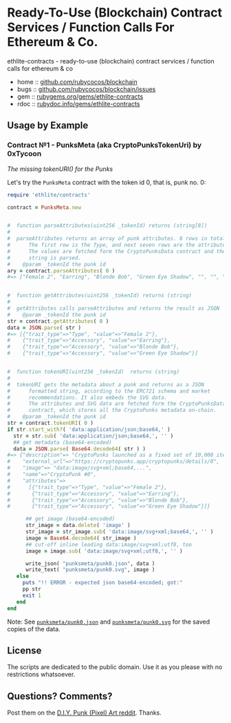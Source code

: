 #  Ready-To-Use (Blockchain) Contract Services / Function Calls For Ethereum & Co.


ethlite-contracts  - ready-to-use (blockchain) contract services / function calls for ethereum & co


* home  :: [github.com/rubycocos/blockchain](https://github.com/rubycocos/blockchain)
* bugs  :: [github.com/rubycocos/blockchain/issues](https://github.com/rubycocos/blockchain/issues)
* gem   :: [rubygems.org/gems/ethlite-contracts](https://rubygems.org/gems/ethlite-contracts)
* rdoc  :: [rubydoc.info/gems/ethlite-contracts](http://rubydoc.info/gems/ethlite-contracts)



## Usage by Example

### Contract №1 - PunksMeta  (aka CryptoPunksTokenUri)  by 0xTycoon

_The missing tokenURI() for the Punks_


Let's try the `PunksMeta` contract
with  the token id 0, that is, punk no. 0:

``` ruby
require 'ethlite/contracts'

contract = PunksMeta.new


#  function parseAttributes(uint256 _tokenId) returns (string[8])
#
#  parseAttributes returns an array of punk attributes. 8 rows in total
#      The first row is the Type, and next seven rows are the attributes.
#      The values are fetched form the CryptoPunksData contract and then the
#      string is parsed.
#    @param _tokenId the punk id
ary = contract.parseAttributes( 0 )
#=> ["Female 2", "Earring", "Blonde Bob", "Green Eye Shadow", "", "", "",


#  function getAttributes(uint256 _tokenId) returns (string)
#
#  getAttributes calls parseAttributes and returns the result as JSON
#    @param _tokenId the punk id
str = contract.getAttributes( 0 )
data = JSON.parse( str )
#=> [{"trait_type"=>"Type", "value"=>"Female 2"},
#    {"trait_type"=>"Accessory", "value"=>"Earring"},
#    {"trait_type"=>"Accessory", "value"=>"Blonde Bob"},
#    {"trait_type"=>"Accessory", "value"=>"Green Eye Shadow"}]


#  function tokenURI(uint256 _tokenId)  returns (string)
#
#  tokenURI gets the metadata about a punk and returns as a JSON
#      formatted string, according to the ERC721 schema and market
#      recommendations. It also embeds the SVG data.
#      The attributes and SVG data are fetched form the CryptoPunksData
#      contract, which stores all the CryptoPunks metadata on-chain.
#    @param _tokenId the punk id
str = contract.tokenURI( 0 )
if str.start_with?( 'data:application/json;base64,' )
  str = str.sub( 'data:application/json;base64,', '' )
  ## get metadata (base64-encoded)
  data = JSON.parse( Base64.decode64( str ) )
#=> {"description"=> "CryptoPunks launched as a fixed set of 10,000 items in mid-2017...",
#    "external_url"=>"https://cryptopunks.app/cryptopunks/details/0",
#    "image"=> "data:image/svg+xml;base64,...",
#    "name"=>"CryptoPunk #0",
#    "attributes"=>
#      [{"trait_type"=>"Type", "value"=>"Female 2"},
#       {"trait_type"=>"Accessory", "value"=>"Earring"},
#       {"trait_type"=>"Accessory", "value"=>"Blonde Bob"},
#       {"trait_type"=>"Accessory", "value"=>"Green Eye Shadow"}]}

      ## get image (base64-encoded)
      str_image = data.delete( 'image' )
      str_image = str_image.sub( 'data:image/svg+xml;base64,', '' )
      image = Base64.decode64( str_image )
      ## cut-off inline leading data:image/svg+xml;utf8, too
      image = image.sub( 'data:image/svg+xml;utf8,', '' )

      write_json( "punksmeta/punk0.json", data )
      write_text( "punksmeta/punk0.svg", image )
   else
     puts "!! ERROR - expected json base64-encoded; got:"
     pp str
     exit 1
   end
end
```

Note:  See [`punksmeta/punk0.json`](punksmeta/punk0.json)
and [`punksmeta/punk0.svg`](punksmeta/punk0.svg) for the saved copies of the data.





## License

The scripts are dedicated to the public domain.
Use it as you please with no restrictions whatsoever.


## Questions? Comments?


Post them on the [D.I.Y. Punk (Pixel) Art reddit](https://old.reddit.com/r/DIYPunkArt). Thanks.


